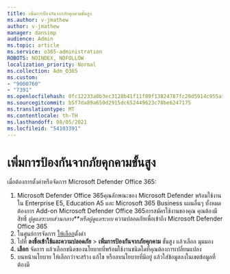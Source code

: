 ```yaml
---
title: เพิ่มการป้องกันจากภัยคุกคามขั้นสูง
ms.author: v-jmathew
author: v-jmathew
manager: dansimp
audience: Admin
ms.topic: article
ms.service: o365-administration
ROBOTS: NOINDEX, NOFOLLOW
localization_priority: Normal
ms.collection: Adm_O365
ms.custom:
- "9000760"
- "7391"
ms.openlocfilehash: 0fc12233a0b3ec3128b41f11f89f13824787fc20d5914c955afb8446a7fa3ced
ms.sourcegitcommit: b5f7da89a650d2915dc652449623c78be6247175
ms.translationtype: MT
ms.contentlocale: th-TH
ms.lasthandoff: 08/05/2021
ms.locfileid: "54103391"
---
```

# <a name="increase-protection-from-advanced-threats"></a>เพิ่มการป้องกันจากภัยคุกคามขั้นสูง

เมื่อต้องการตั้งค่าหรือจัดการ Microsoft Defender Office 365:

1. Microsoft Defender Office 365คุณลักษณะของ Microsoft Defender พร้อมใช้งานใน Enterprise E5, Education A5 และ Microsoft 365 Business แผนอื่นๆ ทั้งหมดต้องการ Add-on Microsoft Defender Office 365การสมัครใช้งานของคุณ คุณต้องมีสิทธิ์ *ผู้ดูแลระบบส่วนกลาง**หรือผู้ดูแลระบบ* ความปลอดภัยเพื่อเข้าถึง Microsoft Defender Office 365
2. ในศูนย์การจัดการ [ให้เลือก](https://go.microsoft.com/fwlink/p/?linkid=2075721)ตั้งค่า
3. ไปที่ **ลงชื่อเข้าใช้และความปลอดภัย**  >  **เพิ่มการป้องกันจากภัยคุกคาม** ขั้นสูง แล้วเลือก มุมมอง [](https://go.microsoft.com/fwlink/?linkid=2109302)
4. **เลือก** จัดการ แล้วเลือกชนิดของนโยบายที่พร้อมใช้งานชนิดใดที่คุณต้องการเปลี่ยนแปลง
5. บนหน้านโยบาย ให้เลือกว่าจะสร้าง แก้ไข หรือลบนโยบายที่มีอยู่ แล้วใส่ข้อมูลลงในเขตข้อมูลที่ต้องมี

